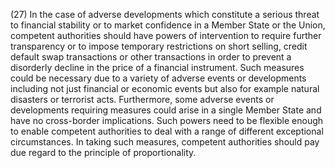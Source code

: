 (27) In the case of adverse developments which constitute a serious threat to financial stability or to market confidence in a Member State or the Union, competent authorities should have powers of intervention to require further transparency or to impose temporary restrictions on short selling, credit default swap transactions or other transactions in order to prevent a disorderly decline in the price of a financial instrument. Such measures could be necessary due to a variety of adverse events or developments including not just financial or economic events but also for example natural disasters or terrorist acts. Furthermore, some adverse events or developments requiring measures could arise in a single Member State and have no cross-border implications. Such powers need to be flexible enough to enable competent authorities to deal with a range of different exceptional circumstances. In taking such measures, competent authorities should pay due regard to the principle of proportionality.